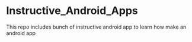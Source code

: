# Instructive_Android_Apps
This repo includes bunch of instructive android app to learn how make an android app
